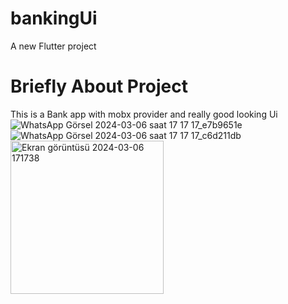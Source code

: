 # bankingUi

A new Flutter project

# Briefly About Project 

This is a Bank app with mobx provider and really good looking Ui
![WhatsApp Görsel 2024-03-06 saat 17 17 17_e7b9651e](https://github.com/Emiryungul/bankUi_Dart/assets/139579385/9da79a3b-d3b2-4eec-895e-b8adbc4f1e39)
![WhatsApp Görsel 2024-03-06 saat 17 17 17_c6d211db](https://github.com/Emiryungul/bankUi_Dart/assets/139579385/1cab88d1-7bf8-4f51-896e-44b9d306acb7)
<img width="245" alt="Ekran görüntüsü 2024-03-06 171738" src="https://github.com/Emiryungul/bankUi_Dart/assets/139579385/182ed50a-2a73-4bad-a972-45c39ba5b7fd">
